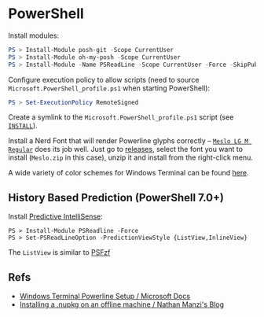 PowerShell
==========

Install modules:

```powershell
PS > Install-Module posh-git -Scope CurrentUser
PS > Install-Module oh-my-posh -Scope CurrentUser
PS > Install-Module -Name PSReadLine -Scope CurrentUser -Force -SkipPublisherCheck
```

Configure execution policy to allow scripts (need to source `Microsoft.PowerShell_profile.ps1` when starting PowerShell):

```powershell
PS > Set-ExecutionPolicy RemoteSigned
```

Create a symlink to the `Microsoft.PowerShell_profile.ps1` script (see [`INSTALL`](https://github.com/snovvcrash/dotfiles-windows/blob/master/powershell/INSTALL)).

Install a Nerd Font that will render Powerline glyphs correctly – [`Meslo LG M Regular`](https://github.com/ryanoasis/nerd-fonts/tree/master/patched-fonts/Meslo) does its job well. Just go to [releases](https://github.com/ryanoasis/nerd-fonts/releases), select the font you want to install (`Meslo.zip` in this case), unzip it and install from the right-click menu.

A wide variety of color schemes for Windows Terminal can be found [here](https://windowsterminalthemes.dev/).

## History Based Prediction (PowerShell 7.0+)

Install [Predictive IntelliSense](https://devblogs.microsoft.com/powershell/announcing-psreadline-2-1-with-predictive-intellisense/):

```
PS > Install-Module PSReadline -Force
PS > Set-PSReadLineOption -PredictionViewStyle {ListView,InlineView}
```

The `ListView` is similar to [PSFzf](https://www.powershellgallery.com/packages/PSFzf)

## Refs

* [Windows Terminal Powerline Setup / Microsoft Docs](https://docs.microsoft.com/en-us/windows/terminal/tutorials/powerline-setup)
* [Installing a .nupkg on an offline machine / Nathan Manzi's Blog](https://nmanzi.com/blog/installing-nupkg-offline/)

